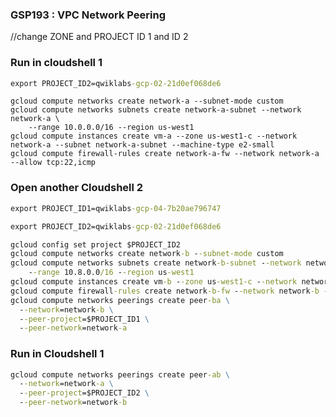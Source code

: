 ### GSP193 :  VPC Network Peering 

//change ZONE and PROJECT ID 1 and ID 2 

### Run in cloudshell 1
```cmd
export PROJECT_ID2=qwiklabs-gcp-02-21d0ef068de6
```
```
gcloud compute networks create network-a --subnet-mode custom
gcloud compute networks subnets create network-a-subnet --network network-a \
    --range 10.0.0.0/16 --region us-west1 
gcloud compute instances create vm-a --zone us-west1-c --network network-a --subnet network-a-subnet --machine-type e2-small 
gcloud compute firewall-rules create network-a-fw --network network-a --allow tcp:22,icmp
```
### Open another Cloudshell 2
```cmd
export PROJECT_ID1=qwiklabs-gcp-04-7b20ae796747
```
```cmd
export PROJECT_ID2=qwiklabs-gcp-02-21d0ef068de6
```
```cmd
gcloud config set project $PROJECT_ID2
gcloud compute networks create network-b --subnet-mode custom
gcloud compute networks subnets create network-b-subnet --network network-b \
    --range 10.8.0.0/16 --region us-west1 
gcloud compute instances create vm-b --zone us-west1-c --network network-b --subnet network-b-subnet --machine-type e2-small
gcloud compute firewall-rules create network-b-fw --network network-b --allow tcp:22,icmp
gcloud compute networks peerings create peer-ba \
  --network=network-b \
  --peer-project=$PROJECT_ID1 \
  --peer-network=network-a
```
### Run in Cloudshell 1
```cmd
gcloud compute networks peerings create peer-ab \
  --network=network-a \
  --peer-project=$PROJECT_ID2 \
  --peer-network=network-b
```

